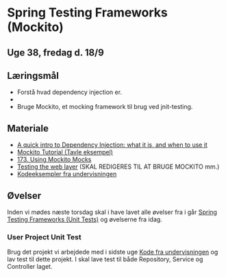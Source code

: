 
<!-- JS use if these pages are used as githubpages. can be deleted if used elsewhere -->
<script src="https://code.jquery.com/jquery-3.2.1.min.js"></script>
<script src="script.js"></script>

# Spring Testing Frameworks (Mockito) 

## Uge 38, fredag d. 18/9

## Læringsmål
* Forstå hvad dependency injection er.
* 
* Bruge Mockito, et mocking framework til brug ved jnit-testing.

## Materiale
* [A quick intro to Dependency Injection: what it is, and when to use it](https://www.freecodecamp.org/news/a-quick-intro-to-dependency-injection-what-it-is-and-when-to-use-it-7578c84fa88f/)
* [Mockito Tutorial (Tavle eksempel)](w38_mockito_tutorial.md)
* [173. Using Mockito Mocks](https://www.udemy.com/course/spring-framework-5-beginner-to-guru/learn/lecture/7497700#overview) 
* [Testing the web layer](https://spring.io/guides/gs/testing-web/) (SKAL REDIGERES TIL AT BRUGE MOCKITO mm.)
* [Kodeeksempler fra undervisningen]()


## Øvelser

Inden vi mødes næste torsdag skal i have lavet alle øvelser fra i går [Spring Testing Frameworks (Unit Tests)](w38_unittest_I.md#øvelser) og øvelserne fra idag. 


### User Project Unit Test
Brug det projekt vi arbejdede med i sidste uge [Kode fra undervisningen]() og lav test til dette projekt. I skal lave test til både Repository, Service og Controller laget.

 
